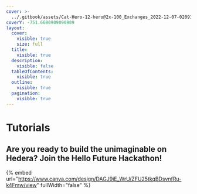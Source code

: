 ```yaml
---
cover: >-
  ../.gitbook/assets/Cat-Hero-12-hero@2x-100_Exchanges_2022-12-07-020913_ugkr.webp
coverY: -751.6690909090909
layout:
  cover:
    visible: true
    size: full
  title:
    visible: true
  description:
    visible: false
  tableOfContents:
    visible: true
  outline:
    visible: true
  pagination:
    visible: true
---
```


# Tutorials

## Are you ready to build the unimaginable on Hedera? Join the Hello Future Hackathon!&#x20;

{% embed url="https://www.canva.com/design/DAGJ9iE_WrU/ZFU25tkqBDsvnfRu-k4Fmw/view" fullWidth="false" %}
